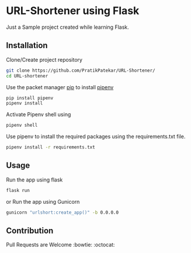# URL-Shortener using Flask
Just a Sample project created while learning Flask.

## Installation
Clone/Create project repository
```bash
git clone https://github.com/PratikPatekar/URL-Shortener/
cd URL-shortener
```

Use the packet manager [pip](https://pip.pypa.io/en/stable/) to install [pipenv](https://pypi.org/project/pipenv/)
```bash
pip install pipenv
pipenv install
```

Activate Pipenv shell using 
```bash
pipenv shell
```

Use pipenv to install the required packages using the requirements.txt file.
```bash
pipenv install -r requirements.txt
```

## Usage
Run the app using flask
```bash
flask run
```
or
Run the app using Gunicorn
```bash
gunicorn "urlshort:create_app()" -b 0.0.0.0
```

## Contribution
Pull Requests are Welcome :bowtie: :octocat:
